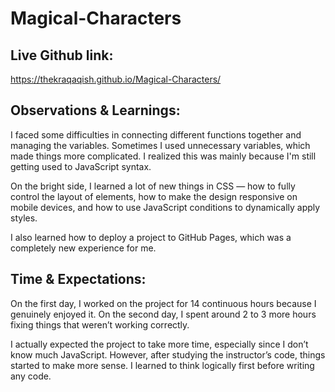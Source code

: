 # Magical-Characters

## Live Github link:
https://thekraqaqish.github.io/Magical-Characters/

## Observations & Learnings:
I faced some difficulties in connecting different functions together and managing the variables. Sometimes I used unnecessary variables, which made things more complicated. I realized this was mainly because I'm still getting used to JavaScript syntax.

On the bright side, I learned a lot of new things in CSS — how to fully control the layout of elements, how to make the design responsive on mobile devices, and how to use JavaScript conditions to dynamically apply styles.

I also learned how to deploy a project to GitHub Pages, which was a completely new experience for me.



## Time & Expectations:
On the first day, I worked on the project for 14 continuous hours because I genuinely enjoyed it. On the second day, I spent around 2 to 3 more hours fixing things that weren’t working correctly.

I actually expected the project to take more time, especially since I don’t know much JavaScript. However, after studying the instructor’s code, things started to make more sense. I learned to think logically first before writing any code.

